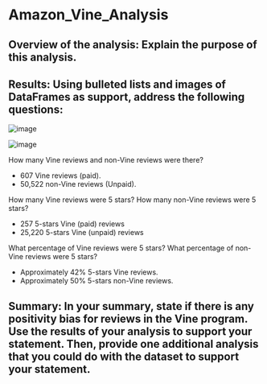 # Amazon_Vine_Analysis


## Overview of the analysis: Explain the purpose of this analysis.

## Results: Using bulleted lists and images of DataFrames as support, address the following questions:

![image](https://user-images.githubusercontent.com/94503395/163915435-8a0c5049-9bca-44f2-a10c-1e24de115452.png)

![image](https://user-images.githubusercontent.com/94503395/163915461-d0baf1cd-7714-437a-afd4-7fa554f4126a.png)


How many Vine reviews and non-Vine reviews were there? 
* 607 Vine reviews (paid).
* 50,522 non-Vine reviews (Unpaid).

How many Vine reviews were 5 stars? How many non-Vine reviews were 5 stars?
* 257 5-stars Vine (paid) reviews
* 25,220 5-stars Vine (unpaid) reviews

What percentage of Vine reviews were 5 stars? What percentage of non-Vine reviews were 5 stars?
* Approximately 42% 5-stars Vine reviews.
* Approximately 50% 5-stars non-Vine reviews.

## Summary: In your summary, state if there is any positivity bias for reviews in the Vine program. Use the results of your analysis to support your statement. Then, provide one additional analysis that you could do with the dataset to support your statement.
